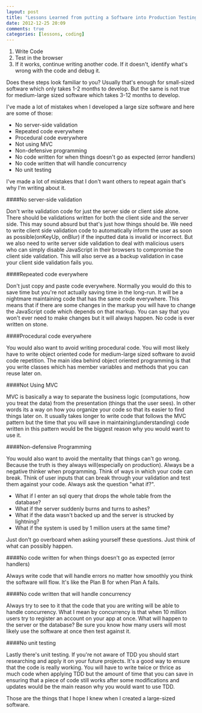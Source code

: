 ```yaml
---
layout: post
title: "Lessons Learned from putting a Software into Production Testing"
date: 2012-12-25 20:09
comments: true
categories: [lessons, coding]
---
```


1. Write Code
2. Test in the browser
3. If it works, continue writing another code. If it doesn't, identify what's wrong with the code and debug it.

Does these steps look familiar to you? Usually that's enough for small-sized software which only takes 1-2 months to develop. But the same is not true for medium-large sized software which takes 3-12 months to develop.

I've made a lot of mistakes when I developed a large size software and here are some of those:

- No server-side validation
- Repeated code everywhere
- Procedural code everywhere
- Not using MVC
- Non-defensive programming 
- No code written for when things doesn't go as expected (error handlers)
- No code written that will handle concurrency
- No unit testing


I've made a lot of mistakes that I don't want others to repeat again that's why I'm writing about it.

####No server-side validation

Don't write validation code for just the server side or client side alone. 
There should be validations written for both the client side and the server side.
This may sound absurd but that's just how things should be.
We need to write client side validation code to automatically inform the user as soon as possible(onKeyUp, onBlur)
if the inputted data is invalid or incorrect.
But we also need to write server side validation to deal with malicious users who can simply disable JavaScript in their browsers to compromise the client side validation. This will also serve as a backup validation in case your client side validation fails you.


####Repeated code everywhere

Don't just copy and paste code everywhere. Normally you would do this to save time but you're not actually saving time in the long-run. It will be a nightmare maintaining code that has the same code everywhere. This means that if there are some changes in the markup you will have to change the JavaScript code which depends on that markup.
You can say that you won't ever need to make changes but it will always happen. No code is ever written on stone.


####Procedural code everywhere

You would also want to avoid writing procedural code. You will most likely have to write object oriented code for medium-large sized software to avoid code repetition.
The main idea behind object oriented programming is that you write classes which has member variables and methods that you can reuse later on.
 
 
####Not Using MVC

MVC is basically a way to separate the business logic (computations, how you treat the data) from the presentation (things that the user sees). In other words its a way on how you organize your code so that its easier to find things later on. It usually takes longer to write code that follows the MVC pattern but the time that you will save in maintaining(understanding) code written in this pattern would be the biggest reason why you would want to use it. 


####Non-defensive Programming

You would also want to avoid the mentality that things can't go wrong. Because the truth is they always will(especially on production). Always be a negative thinker when programming. Think of ways in which your code can break.
Think of user inputs that can break through your validation and test them against your code. Always ask the question "what if?". 

- What if I enter an sql query that drops the whole table from the database?
- What if the server suddenly burns and turns to ashes?
- What if the data wasn't backed up and the server is strucked by lightning?
- What if the system is used by 1 million users at the same time?

Just don't go overboard when asking yourself these questions. Just think of what can possibly happen.

####No code written for when things doesn't go as expected (error handlers)

Always write code that will handle errors no matter how smoothly you think the software will flow.
It's like the Plan B for when Plan A fails.


####No code written that will handle concurrency

Always try to see to it that the code that you are writing will be able to handle concurrency. 
What I mean by concurrency is that when 10 million users try to register an account on your app at once. 
What will happen to the server or the database? Be sure you know how many users will most likely use the software at once then test against it.


####No unit testing

Lastly there's unit testing. If you're not aware of TDD you should start researching and apply it on your future projects. It's a good way to ensure that the code is really working. You will have to write twice or thrice as much code when applying TDD but the amount of time that you can save in ensuring that a piece of code still works after some modifications and updates would be the main reason why you would want to use TDD.


Those are the things that I hope I knew when I created a large-sized software.
